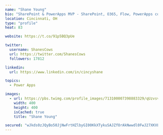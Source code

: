```yaml
---
name: "Shane Young"
bio: "SharePoint & PowerApps MVP - SharePoint, O365, Flow, PowerApps consulting? @PowerApps911 | Pure Snark? You found it."
location: Cincinnati, OH
type: "profile"
heat: 83

website: https://t.co/91p5BQ3pUe

twitter:
  username: ShanesCows
  url: https://twitter.com/ShanesCows
  followers: 17812

linkedin:
  url: https://www.linkedin.com/in/cincyshane

topics:
  - Power Apps

images:
  - url: https://pbs.twimg.com/profile_images/713100007398883329/qUzvsvQ3_400x400.jpg
    width: 400
    height: 400
    isCached: true
    title: "Shane Young"

secured: "wJkds0zJQyBo50JjNwFrtHZlbyGI00KkXTykuSAJZfOrAkNwwdl0FwJ27XKVLWBa3muMZiYSKTKjgWKp7W9C1rXXZvdyJU+2PXTXHEyZaRfOIPtaqoQwzR/9dunu0CRNcuwXlBsquOc2vdhblVjdfZUVgMqtxb/f5J5FkbbBUZAcQOQZgmSOKWyf5EcQBCV9FIpOiDyOi8vQjlNzJsMAKn4efaSD1m4c5F5gtd41xj9/BBA/p39EbGxDoWZJ7UEhJSn+ZbvrGg0iCOPFHU/OBs9YVeR0eGRda0kRI6Ay66F7bt9MZP3cP0aEDhqwwPAqS7X+5lemHEYwZfgMZvSpKS4GpxivZYQX6tMGy3rpAcMjVdMbgtGYbdEpRVLx/SOyQGtgQxRwTqMzEiFTcdcgUou8xL2yJYI7m3MC1JjxHOM=;Tdovt0v9NDXG6YO/lb923w=="
---
```


